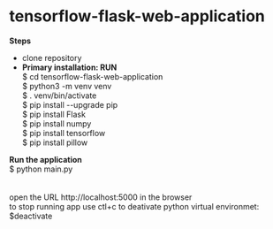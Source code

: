 # tensorflow-flask-web-application
**Steps**<br/>
- clone repository<br/>
- **Primary installation: RUN**<br/>
$ cd tensorflow-flask-web-application <br/>
$ python3 -m venv venv <br/>
$ . venv/bin/activate <br/>
$ pip install --upgrade pip <br/>
$ pip install Flask <br/>
$ pip install numpy <br/>
$ pip install tensorflow <br/>
$ pip install pillow <br/>

**Run the application**<br/>
$ python main.py <br/>
<br/>
<br/>
open the URL http://localhost:5000 in the browser <br/>
to stop running app use ctl+c
to deativate python virtual environmet: $deactivate <br/>
